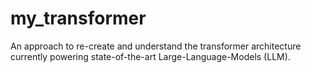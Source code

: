 # my_transformer
An approach to re-create and understand the transformer architecture currently powering state-of-the-art Large-Language-Models (LLM).
